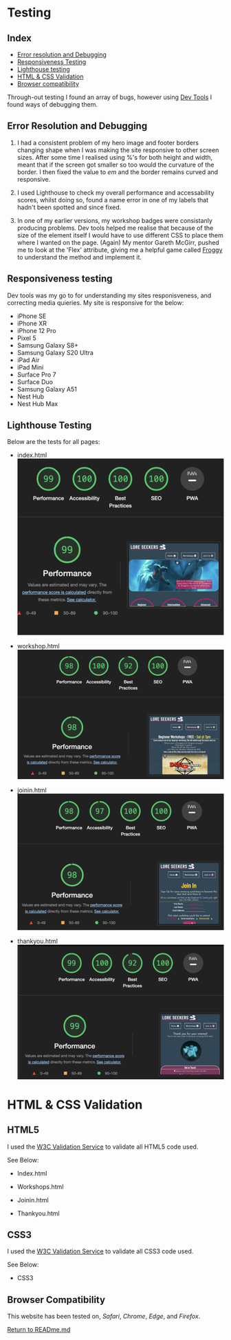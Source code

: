 # Testing

## Index

 * [Error resolution and Debugging](#error-resolution-and-debugging)
 * [Responsiveness Testing](#responsiveness-testing)
 * [Lighthouse testing](#lighthouse-testing)
 * [HTML & CSS Validation](#html--css-validation)
 * [Browser compatibility](#browser-compatibility)

Through-out testing I found an array of bugs, however using [Dev Tools](https://developer.chrome.com/docs/devtools/) I found ways of debugging them. 

## Error Resolution and Debugging 

 1. I had a consistent problem of my hero image and footer borders changing shape when I was making the site responsive to other screen sizes. After some time I realised using %'s for both height and width, meant that if the screen got smaller so too would the curvature of the border. I then fixed the value to *em* and the border remains curved and responsive.

 2. I used Lighthouse to check my overall performance and accessability scores, whilst doing so, found a name error in one of my labels that hadn't been spotted and since fixed.

 3. In one of my earlier versions, my workshop badges were consistanly producing problems. Dev tools helped me realise that because of the size of the element itself I would have to use different CSS to place them where I wanted on the page. (Again) My mentor Gareth McGirr, pushed me to look at the 'Flex' attribute, giving me a helpful game called [Froggy](https://www.flexboxfroggy.com) to understand the method and implement it.


## Responsiveness testing 
 
 Dev tools was my go to for understanding my sites responisveness, and correcting media quieries. My site is responsive for the below:
   * iPhone SE
   * iPhone XR
   * iPhone 12 Pro
   * Pixel 5
   * Samsung Galaxy S8+
   * Samsung Galaxy S20 Ultra
   * iPad Air
   * iPad Mini
   * Surface Pro 7
   * Surface Duo
   * Samsung Galaxy A51
   * Nest Hub
   * Nest Hub Max

  ## Lighthouse Testing 

  Below are the tests for all pages:
  + index.html
  ![index.html lighthouse image](../documentation/lighthouse-images/index.html-lighthouse-report.png "index.html lighthouse image report")

  + workshop.html 
  ![workshop.html lighthouse report](../documentation/lighthouse-images/workshop.html-lighthouse-report.png "workshop.html lighthouse report")

  + joinin.html
  ![joinin.html-lighthouse-report](../documentation/lighthouse-images/joinin.html-lighthouse-report.png "joiin.html lighthouse report")

  + thankyou.html
  ![thankyou.html-lighthouse-report](../documentation/lighthouse-images/thankyou.html-lighthouse-report.png "thankyou.html lighthouse report")

# HTML & CSS Validation

## HTML5

I used the [W3C Validation Service](https://validator.w3.org/#validate_by_input) to validate all HTML5 code used.

See Below:

  * Index.html

  * Workshops.html

  * Joinin.html

  * Thankyou.html


  ## CSS3

  I used the [W3C Validation Service](https://jigsaw.w3.org/css-validator/#validate_by_input) to validate all CSS3 code used.

  See Below: 

  * CSS3 

## Browser Compatibility

This website has been tested on, *Safari*, *Chrome*, *Edge*, and *Firefox*.

[Return to READme.md](../README.md)











